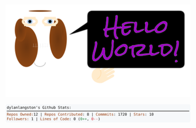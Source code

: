 <!-- 
Version 1.0.71
Built Fri May 17 2024 18:43:38 GMT+0000 (Coordinated Universal Time) 
-->

<a href="./src/ReadMe.md" title="Click to View Source">
  <div align="center">
    <picture width="100%" alt="Dylan">
      <source srcset="dylan.svg">
      <img src="dylan.svg" alt="Dylan">
    </picture>
  </div>
</a>

<br/>

<div align="center">
  <picture width="50%" alt="Profile Info and Stats">
    <source srcset="stats.svg">
    <img src="stats.svg" alt="Profile Info and Stats">
  </picture>
</div>
